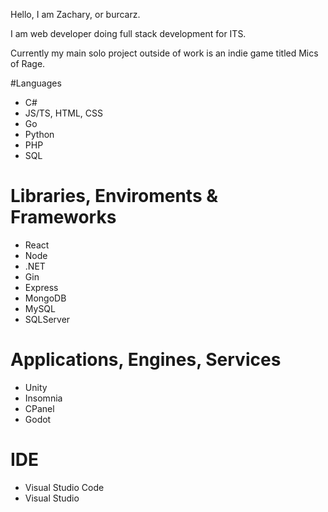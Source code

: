 Hello, I am Zachary, or burcarz.

I am web developer doing full stack development for ITS.

Currently my main solo project outside of work is an indie game titled Mics of Rage.

#Languages
- C#
- JS/TS, HTML, CSS
- Go
- Python
- PHP
- SQL

# Libraries, Enviroments & Frameworks
- React
- Node
- .NET
- Gin
- Express
- MongoDB
- MySQL
- SQLServer

# Applications, Engines, Services
- Unity
- Insomnia
- CPanel
- Godot

# IDE
- Visual Studio Code
- Visual Studio
